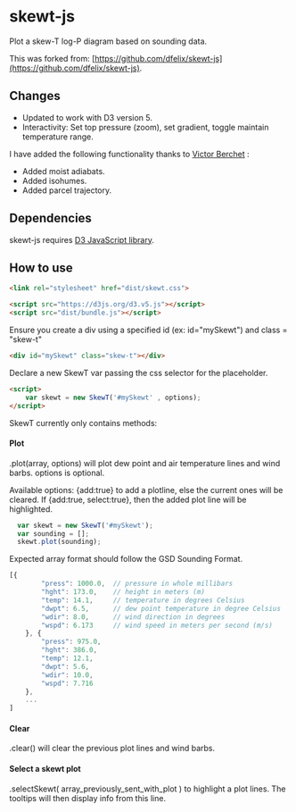 # skewt-js
Plot a skew-T log-P diagram based on sounding data.

This was forked from:  [https://github.com/dfelix/skewt-js](https://github.com/dfelix/skewt-js).

## Changes

- Updated to work with D3 version 5.
- Interactivity:  Set top pressure (zoom),  set gradient,  toggle maintain temperature range.

I have added the following functionality thanks to [Victor Berchet](https://github.com/vicb/windy-plugin-sounding) :

- Added moist adiabats.
- Added isohumes.
- Added parcel trajectory.

## Dependencies
skewt-js requires [D3 JavaScript library](https://github.com/d3/d3).


## How to use

```html
<link rel="stylesheet" href="dist/skewt.css">

<script src="https://d3js.org/d3.v5.js"></script>
<script src="dist/bundle.js"></script>
```

Ensure you create a div using a specified id (ex: id="mySkewt") and class = "skew-t"

```html
<div id="mySkewt" class="skew-t"></div>
```

Declare a new SkewT var passing the css selector for the placeholder.

```html
<script>
	var skewt = new SkewT('#mySkewt' , options);
</script>
```

SkewT currently only contains methods:

#### Plot

.plot(array, options) will plot dew point and air temperature lines and wind barbs. options is optional.

Available options: {add:true} to add a plotline,  else the current ones will be cleared.  If {add:true,  select:true},  then the added plot line will be highlighted.

```javascript
  var skewt = new SkewT('#mySkewt');
  var sounding = [];
  skewt.plot(sounding);
```

Expected array format should follow the GSD Sounding Format.

```javascript
[{
		"press": 1000.0,  // pressure in whole millibars
		"hght": 173.0,    // height in meters (m)
		"temp": 14.1,     // temperature in degrees Celsius
		"dwpt": 6.5,      // dew point temperature in degree Celsius
		"wdir": 8.0,      // wind direction in degrees
		"wspd": 6.173     // wind speed in meters per second (m/s)
	}, {
		"press": 975.0,
		"hght": 386.0,
		"temp": 12.1,
		"dwpt": 5.6,
		"wdir": 10.0,
		"wspd": 7.716
	},
	...
]
```

#### Clear

.clear() will clear the previous plot lines and wind barbs.

#### Select a skewt plot

.selectSkewt(  array_previously_sent_with_plot )  to highlight a plot lines.  The tooltips will then display info from this line.
